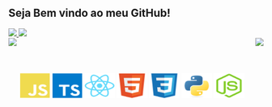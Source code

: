 ## Seja Bem vindo ao meu GitHub!

<div>
  
  <div> 
  <a href = "mailto:troolltech@gmail.com">
    <img src="https://img.shields.io/badge/-Gmail-%23333?style=for-the-badge&logo=gmail&logoColor=white" target="_blank">   
  </a>
   <a href="https://www.linkedin.com/in/jackson-dias-5bb367220/" target="_blank"><img src="https://img.shields.io/badge/-LinkedIn-%230077B5?style=for-the-badge&logo=linkedin&logoColor=white" target="_blank"></a> 
  
</div>
  <img  height="180em" src="https://github-readme-stats.vercel.app/api?username=Troolltech&show_icons=true&theme=radical&include_all_commits=true&count_private=true"/>
  <img align="right" height="180em" src="https://github-readme-stats.vercel.app/api/top-langs/?username=Troolltech&layout=compact&langs_count=16&theme=radical"/>
</div>

<br/>
<br/>
<br/>

<div align="center">
  <img align="center" alt="Jack-Js" height="50" width="60" src="https://raw.githubusercontent.com/devicons/devicon/master/icons/javascript/javascript-plain.svg">
  <img align="center" alt="Jack-Ts" height="50" width="60" src="https://raw.githubusercontent.com/devicons/devicon/master/icons/typescript/typescript-plain.svg">
  <img align="center" alt="Jack-React" height="50" width="60" src="https://raw.githubusercontent.com/devicons/devicon/master/icons/react/react-original.svg">
  <img align="center" alt="Jack-HTML" height="50" width="60" src="https://raw.githubusercontent.com/devicons/devicon/master/icons/html5/html5-original.svg">
  <img align="center" alt="Jack-CSS" height="50" width="60" src="https://raw.githubusercontent.com/devicons/devicon/master/icons/css3/css3-original.svg">
  <img align="center" alt="Jack-Python" height="50" width="60" src="https://raw.githubusercontent.com/devicons/devicon/master/icons/python/python-original.svg">
  <img align="center" alt="Jack-Node" height="50" width="60" src="https://raw.githubusercontent.com/devicons/devicon/master/icons/nodejs/nodejs-original.svg">
</div>

